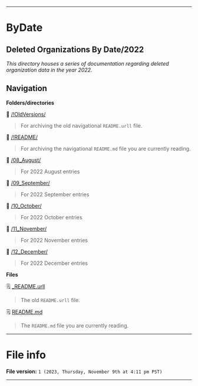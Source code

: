 
***

# ByDate

## Deleted Organizations By Date/2022

_This directory houses a series of documentation regarding deleted organization data in the year 2022._

## Navigation

**Folders/directories**

📁 [/!OldVersions/](/Deleted_Organizations/!OldVersions/)

> For archiving the old navigational `README.urll` file.

📁 [/!README/](/Deleted_Organizations/!README/)

> For archiving the navigational `README.md` file you are currently reading.

<!--
📁 [/January/](/Deleted_Organizations/2022/01_January/)

> For 2022 January entries

📁 [/February/](/Deleted_Organizations/2022/02_February/)

> For 2022 February entries

📁 [/March/](/Deleted_Organizations/2022/03_March/)

> For 2022 March entries

📁 [/April/](/Deleted_Organizations/2022/04_April/)

> For 2022 April entries

📁 [/May/](/Deleted_Organizations/2022/05_May/)

> For 2022 May entries

📁 [/June/](/Deleted_Organizations/2022/06_June/)

> For 2022 June entries

📁 [/July/](/Deleted_Organizations/2022/07_July/)

> For 2022 July entries
!-->

📁 [/08_August/](/Deleted_Organizations/2022/08_August/)

> For 2022 August entries

📁 [/09_September/](/Deleted_Organizations/2022/09_September/)

> For 2022 September entries

📁 [/10_October/](/Deleted_Organizations/2022/10_October/)

> For 2022 October entries

📁 [/11_November/](/Deleted_Organizations/2022/11_November/)

> For 2022 November entries

📁 [/12_December/](/Deleted_Organizations/2022/12_December/)

> For 2022 December entries

**Files**

🗒️ [_README.urll](/Deleted_Organizations/2022/_README.urll)

> The old `README.urll` file.

🗒️ [README.md](/Deleted_Organizations/2022/README.md)

> The `README.md` file you are currently reading.

***

# File info

**File version:** `1 (2023, Thursday, November 9th at 4:11 pm PST)`

***
